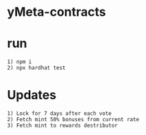 # yMeta-contracts

# run
```
1) npm i
2) npx hardhat test
```

# Updates
```
1) Lock for 7 days after each vote
2) Fetch mint 50% bonuses from current rate
3) Fetch mint to rewards destributor 
```
